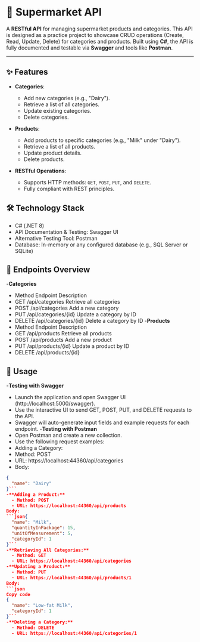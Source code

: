# 🛒 Supermarket API

A **RESTful API** for managing supermarket products and categories. This API is designed as a practice project to showcase CRUD operations (Create, Read, Update, Delete) for categories and products. Built using **C#**, the API is fully documented and testable via **Swagger** and tools like **Postman**.

---

## ✨ Features
- **Categories**:
  - Add new categories (e.g., "Dairy").
  - Retrieve a list of all categories.
  - Update existing categories.
  - Delete categories.

- **Products**:
  - Add products to specific categories (e.g., "Milk" under "Dairy").
  - Retrieve a list of all products.
  - Update product details.
  - Delete products.

- **RESTful Operations**:
  - Supports HTTP methods: `GET`, `POST`, `PUT`, and `DELETE`.
  - Fully compliant with REST principles.

## 🛠️ Technology Stack
  - C# (.NET 8)
  - API Documentation & Testing: Swagger UI
  - Alternative Testing Tool: Postman
  - Database: In-memory or any configured database (e.g., SQL Server or SQLite)
    
## 📂 Endpoints Overview
-**Categories**
  - Method	Endpoint	Description
  - GET	/api/categories	Retrieve all categories
  - POST	/api/categories	Add a new category
  - PUT	/api/categories/{id}	Update a category by ID
  - DELETE	/api/categories/{id}	Delete a category by ID
-**Products**
  - Method	Endpoint	Description
  - GET	/api/products	Retrieve all products
  - POST	/api/products	Add a new product
  - PUT	/api/products/{id}	Update a product by ID
  - DELETE	/api/products/{id}

## 📖 Usage
-**Testing with Swagger**
  - Launch the application and open Swagger UI (http://localhost:5000/swagger).
  - Use the interactive UI to send GET, POST, PUT, and DELETE requests to the API.
  - Swagger will auto-generate input fields and example requests for each endpoint.
-**Testing with Postman**
  - Open Postman and create a new collection.
  - Use the following request examples:
  - Adding a Category:
  - Method: POST
  - URL: https://localhost:44360/api/categories
  - Body:
```json
{
  "name": "Dairy"
}```
-**Adding a Product:**
  - Method: POST
  - URL: https://localhost:44360/api/products
Body:
```json{
  "name": "Milk",
  "quantityInPackage": 15,
  "unitOfMeasurement": 5,
  "categoryId": 1
}```
-**Retrieving All Categories:**
  - Method: GET
  - URL: https://localhost:44360/api/categories
-**Updating a Product:**
  - Method: PUT
  - URL: https://localhost:44360/api/products/1
Body:
```json
Copy code
{
  "name": "Low-fat Milk",
  "categoryId": 1
}```
-**Deleting a Category:**
  - Method: DELETE
  - URL: https://localhost:44360/api/categories/1
    
    
